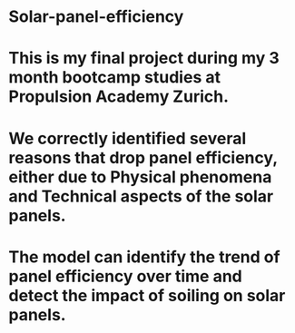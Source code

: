 # Solar-panel-efficiency

# This is my final project during my 3 month bootcamp studies at Propulsion Academy Zurich.
# We correctly identified several reasons that drop panel efficiency, either due to Physical phenomena and Technical aspects of the solar panels.
# The model can identify the trend of panel efficiency over time and detect the impact of soiling on solar panels.  
